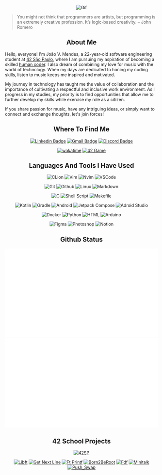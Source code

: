 <div align="center">

![Gif](https://media4.giphy.com/media/v1.Y2lkPTc5MGI3NjExZDVrNW1qMDcxYm1sZ2pkeHlkeWE0N29qbmJnczNvejVwYXRqa2wyNCZlcD12MV9pbnRlcm5hbF9naWZfYnlfaWQmY3Q9Zw/DyojcnCuFN74wlVRJ9/giphy.gif)

</div>

> You might not think that programmers are artists, but programming is an extremely creative profession.
> It’s logic-based creativity. – John Romero

<div align="center">

## About Me

</div>

Hello, everyone! I'm João V. Mendes, a 22-year-old software engineering student at [42 São Paulo](https://www.42network.org/campuses/42-sao-paulo/), where I am pursuing my aspiration of becoming a skilled [human coder](https://www.humancoders.com.br). I also dream of combining my love for music with the world of technology. When my days are dedicated to honing my coding skills, listen to music keeps me inspired and motivated. 

My journey in technology has taught me the value of collaboration and the importance of cultivating a respectful and inclusive work environment. As I progress in my studies, my priority is to find opportunities that allow me to further develop my skills while exercise my role as a citizen.

If you share passion for music, have any intriguing ideas, or simply want to connect and exchange thoughts, let's join forces!

<div align="center">

## Where To Find Me

[![Linkedin Badge](https://img.shields.io/badge/-Linkedin-0a66c2?&logo=Linkedin&logoColor=white)](https://www.linkedin.com/in/jv-mendes/)
[![Gmail Badge](https://img.shields.io/badge/-Gmail-EA4335?&logo=GMail&logoColor=white)](mailto:mendes.silva.jv@gmail.com)
[![Discord Badge](https://img.shields.io/badge/-Discord-7289DA?&logo=Discord&logoColor=white)](https://discordapp.com/users/233882480606838784)

[![wakatime](https://wakatime.com/badge/user/95b593f1-ae41-47db-a170-81f83e041dd2.svg)](https://wakatime.com/@95b593f1-ae41-47db-a170-81f83e041dd2)
[![42 Game](https://img.shields.io/badge/Game-profile-dark_green?&logo=42&logoColor=white)](https://game.42sp.org.br/cadet/jovicto2)

## Languages And Tools I Have Used

![CLion](https://img.shields.io/badge/-Clion-088F8F?&logo=Clion&logoColor=white)
![Vim](https://img.shields.io/badge/-Vim-green?&logo=VIM&logoColor=black)
![Nvim](https://img.shields.io/badge/-Nvim-%23121011?&logo=Neovim)
![VSCode](https://img.shields.io/badge/-Visual%20Studio%20Code-23A9F2?&logo=Visual%20Studio%20Code&logoColor=white)

![Git](https://img.shields.io/badge/-Git-%23F24E1E?&logo=Git&logoColor=white)
![Github](https://img.shields.io/badge/-Github-%2320232a.svg?&logo=Github&logoColor=white)
![Linux](https://img.shields.io/badge/Linux-FCC624?&logo=linux&logoColor=black)
![Markdown](https://img.shields.io/badge/Markdown-%2320232a.svg?&logo=markdown&logoColor=white)

![C](https://img.shields.io/badge/C-%2300599C.svg?&logo=c&logoColor=white)
![Shell Script](https://img.shields.io/badge/Shell_Script-%23121011.svg?&logo=gnu-bash&logoColor=white)
![Makefile](https://img.shields.io/badge/Makefile-%23F24E1E.svg?&logo=monzo&logoColor=white)

![Kotlin](https://img.shields.io/badge/-Kotlin-7F52FF?&logo=Kotlin&logoColor=white)
![Gradle](https://img.shields.io/badge/Gradle-02303A.svg?&logo=Gradle&logoColor=white)
![Android](https://img.shields.io/badge/Android-%2320232a.svg?&logo=android&logoColor=%a4c639)
![Jetpack Compose](https://img.shields.io/badge/-Jetpack_Compose-839e2e?&logo=JetpackCompose&logoColor=white)
![Adroid Studio](https://img.shields.io/badge/-Android_Studio-%2320232a?&logo=AndroidStudio&logoColor=dark-blue)

![Docker](https://img.shields.io/badge/Docker-%230db7ed.svg?&logo=docker&logoColor=white)
![Python](https://img.shields.io/badge/Python-3670A0?&logo=python&logoColor=ffdd54)
![HTML](https://img.shields.io/badge/-HTML-%23F24E1E?&logo=HTML5&logoColor=white)
![Arduino](https://img.shields.io/badge/-Arduino-00979D?&logo=Arduino&logoColor=white)

![Figma](https://img.shields.io/badge/Figma-%23F24E1E.svg?&logo=figma&logoColor=white)
![Photoshop](https://img.shields.io/badge/Photoshop-%2320232a.svg?&logo=adobephotoshop&logoColor=dark-blue)
![Notion](https://img.shields.io/badge/Notion-%23000000.svg?&logo=notion&logoColor=white)

## Github Status

[![Github Status](https://raw.githubusercontent.com/mendes-jv/github-stats-transparent/output/generated/overview.svg)](#)
[![Github Languages Status](https://raw.githubusercontent.com/mendes-jv/github-stats-transparent/output/generated/languages.svg)](#)

## 42 School Projects

[![42SP](https://img.shields.io/badge/Intra-jovicto2-dark_green?&logo=42&logoColor=white)](https://profile.intra.42.fr/users/jovicto2)

[![Libft](https://game.42sp.org.br/static/assets/achievements/libftm.png)](https://github.com/mendes-jv/libft "125/100")
[![Get Next Line](https://game.42sp.org.br/static/assets/achievements/get_next_linem.png)](https://github.com/mendes-jv/get-next-line "125/100")
[![Ft Printf](https://game.42sp.org.br/static/assets/achievements/ft_printfm.png)](https://github.com/mendes-jv/ft-printf "125/100")
[![Born2BeRoot](https://game.42sp.org.br/static/assets/achievements/born2berootm.png)](https://github.com/mendes-jv/born-to-be-root "125/100")
[![Fdf](https://game.42sp.org.br/static/assets/achievements/fdfm.png)](https://github.com/mendes-jv/fdf "125/100")
[![Minitalk](https://game.42sp.org.br/static/assets/achievements/minitalkm.png)](https://github.com/mendes-jv/minitalk "125/100")
[![Push_Swap](https://game.42sp.org.br/static/assets/achievements/push_swapn.png)](https://github.com/mendes-jv/push_swap "Current project...")


</div>
